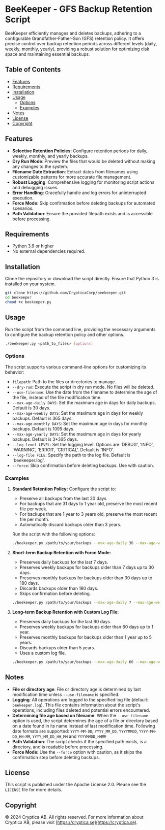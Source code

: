 # BeeKeeper - GFS Backup Retention Script

BeeKeeper efficiently manages and deletes backups, adhering to a configurable Grandfather-Father-Son (GFS) retention policy.
It offers precise control over backup retention periods across different levels (daily, weekly, monthly, yearly), providing a
robust solution for optimizing disk space and maintaining essential backups.

## Table of Contents
- [Features](#features)
- [Requirements](#requirements)
- [Installation](#installation)
- [Usage](#usage)
  - [Options](#options)
  - [Examples](#examples)
- [Notes](#notes)
- [License](#license)
- [Copyright](#copyright)

## Features
- **Selective Retention Policies**: Configure retention periods for daily, weekly, monthly, and yearly backups.
- **Dry Run Mode**: Preview the files that would be deleted without making any changes to the system.
- **Filename Date Extraction**: Extract dates from filenames using customizable patterns for more accurate file management.
- **Robust Logging**: Comprehensive logging for monitoring script actions and debugging issues.
- **Error Handling**: Gracefully handle and log errors for uninterrupted execution.
- **Force Mode**: Skip confirmation before deleting backups for automated scenarios.
- **Path Validation**: Ensure the provided filepath exists and is accessible before processing.

## Requirements
- Python 3.6 or higher
- No external dependencies required.

## Installation
Clone the repository or download the script directly. Ensure that Python 3 is installed on your system.

```bash
git clone https://github.com/CrypticaCorp/beekeeper.git
cd beekeeper
chmod +x beekeeper.py
```

## Usage
Run the script from the command line, providing the necessary arguments to configure the backup retention policy and other options.

```bash
./beekeeper.py <path_to_files> [options]
```

### Options
The script supports various command-line options for customizing its behavior:

- `filepath`: Path to the files or directories to manage.
- `--dry-run`: Execute the script in dry run mode. No files will be deleted.
- `--use-filename`: Use the date from the filename to determine the age of the file, instead of the file modification time.
- `--max-age-daily DAYS`: Set the maximum age in days for daily backups. Default is 30 days.
- `--max-age-weekly DAYS`: Set the maximum age in days for weekly backups. Default is 365 days.
- `--max-age-monthly DAYS`: Set the maximum age in days for monthly backups. Default is 1095 days.
- `--max-age-yearly DAYS`: Set the maximum age in days for yearly backups. Default is 3*365 days.
- `--log-level LEVEL`: Set the logging level. Options are 'DEBUG', 'INFO', 'WARNING', 'ERROR', 'CRITICAL'. Default is 'INFO'.
- `--log-file FILE`: Specify the path to the log file. Default is 'beekeeper.log'.
- `--force`: Skip confirmation before deleting backups. Use with caution.

### Examples
1. **Standard Retention Policy:**
   Configure the script to:
   - Preserve all backups from the last 30 days.
   - For backups that are 31 days to 1 year old, preserve the most recent file per week.
   - For backups that are 1 year to 3 years old, preserve the most recent file per month.
   - Automatically discard backups older than 3 years.

   Run the script with the following options:

   ```bash
   ./beekeeper.py /path/to/your/backups --max-age-daily 30 --max-age-weekly 365 --max-age-monthly 1095 --max-age-yearly 1095
   ```

2. **Short-term Backup Retention with Force Mode:**
   - Preserves daily backups for the last 7 days.
   - Preserves weekly backups for backups older than 7 days up to 30 days.
   - Preserves monthly backups for backups older than 30 days up to 180 days.
   - Discards backups older than 180 days.
   - Skips confirmation before deleting.

   ```bash
   ./beekeeper.py /path/to/your/backups --max-age-daily 7 --max-age-weekly 30 --max-age-monthly 180 --max-age-yearly 180 --force
   ```

3. **Long-term Backup Retention with Custom Log File:**
   - Preserves daily backups for the last 60 days.
   - Preserves weekly backups for backups older than 60 days up to 1 year.
   - Preserves monthly backups for backups older than 1 year up to 5 years.
   - Discards backups older than 5 years.
   - Uses a custom log file.

   ```bash
   ./beekeeper.py /path/to/your/backups --max-age-daily 60 --max-age-weekly 365 --max-age-monthly 1825 --max-age-yearly 1825 --log-file /path/to/custom_log.log
   ```

## Notes
- **File or directory age**: File or directory age is determined by last modification time unless `--use-filename` is specified.
- **Logging**: All operations are logged to the specified log file (default: `beekeeper.log`). This file contains information about the script's operations, including files deleted and potential errors encountered.
- **Determining file age based on filename**: When the `--use-filename` option is used, the script determines the age of a file or directory based on a date found in its name instead of last modification time. Following date formats are supported: `YYYY-MM-DD`, `YYYY_MM_DD`, `YYYYMMDD`, `YYYY-MM-DD_HH-MM`, `YYYY_MM_DD_HH_MM` and `YYYYMMDD_HHMM`
- **Path Validation**: The script checks if the specified path exists, is a directory, and is readable before processing.
- **Force Mode**: Use the `--force` option with caution, as it skips the confirmation step before deleting backups.

## License
This script is published under the Apache License 2.0. Please see the `LICENSE` file for more details.

## Copyright
© 2024 Cryptica AB. All rights reserved.
For more information about Cryptica AB, please visit [https://cryptica.se](https://cryptica.se).